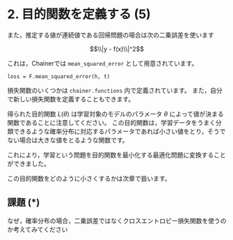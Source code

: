 
# 2. 目的関数を定義する (5)

また，推定する値が連続値である回帰問題の場合は次の二乗誤差を使います

$$\\|y - f(x)\\|^2$$

これは，Chainerでは `mean_squared_error` として用意されています。

```
loss = F.mean_squared_error(h, t)
```

損失関数のいくつかは `chainer.functions` 内で定義されています。
また，自分で新しい損失関数を定義することもできます。

得られた目的関数 $L(\theta)$ は学習対象のモデルのパラメータ $\theta$
によって値が決まる関数であることに注意してください。
この目的関数は，学習データをうまく分類できるような確率分布に対応するパラメータであれば小さい値をとり，そうでない場合は大きな値をとるような関数です。

これにより，学習という問題を目的関数を最小化する最適化問題に変換することができました。

この目的関数をどのように小さくするかは次章で扱います。

## 課題 (*)

なぜ，確率分布の場合，二乗誤差ではなくクロスエントロピー損失関数を使うのか考えてみてください
